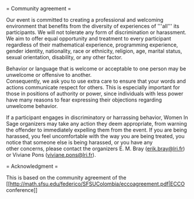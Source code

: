 = Community agreement =

Our event is committed to creating
a  professional  and  welcoming  environment  that  benefits  from  the
diversity of experiences of '''all''' its participants.  We will not tolerate
any  form  of  discrimination  or  harassment.   We  aim  to  offer  equal
opportunity and treatment to every participant regardless of their
mathematical experience, programming experience, gender identity, nationality, race or ethnicity, religion, age, marital status, sexual orientation, disability, or
any other factor.

Behavior or language that is welcome or acceptable to one person may be  unwelcome or offensive to another.  
Consequently,  we ask  you  to  use  extra  care  to  ensure  that  your  words  and  actions
communicate  respect  for  others.   This  is  especially  important  for
those in positions of authority or power, since individuals with less
power have many reasons to fear expressing their objections regarding unwelcome behavior.

If a participant engages in discriminatory or harrassing behavior,
Women In Sage organizers may take any action they deem appropriate, from
warning the offender to immediately expelling them from the event.
If you are being harassed, you feel uncomfortable with the way
you  are  being  treated,  you  notice  that  someone  else  is  being  harassed,  or  you  have  any  
other  concerns,  please  contact  the organizers E. M. Bray (erik.bray@lri.fr) or Viviane Pons (viviane.pons@lri.fr). 

= Acknowledgment =

This is based on the community agreement of the [[http://math.sfsu.edu/federico/SFSUColombia/eccoagreement.pdf|ECCO conference]]
